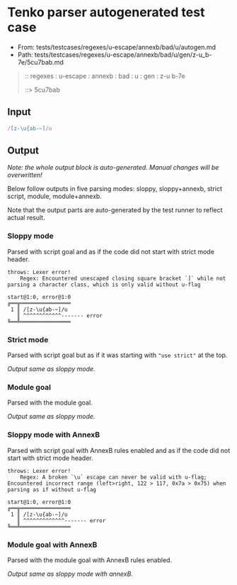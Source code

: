 # Tenko parser autogenerated test case

- From: tests/testcases/regexes/u-escape/annexb/bad/u/autogen.md
- Path: tests/testcases/regexes/u-escape/annexb/bad/u/gen/z-u_b-7e/5cu7bab.md

> :: regexes : u-escape : annexb : bad : u : gen : z-u b-7e
>
> ::> 5cu7bab

## Input


`````js
/[z-\u{ab-~]/u
`````

## Output

_Note: the whole output block is auto-generated. Manual changes will be overwritten!_

Below follow outputs in five parsing modes: sloppy, sloppy+annexb, strict script, module, module+annexb.

Note that the output parts are auto-generated by the test runner to reflect actual result.

### Sloppy mode

Parsed with script goal and as if the code did not start with strict mode header.

`````
throws: Lexer error!
    Regex: Encountered unescaped closing square bracket `]` while not parsing a character class, which is only valid without u-flag

start@1:0, error@1:0
╔══╦════════════════
 1 ║ /[z-\u{ab-~]/u
   ║ ^^^^^^^^^^^^------- error
╚══╩════════════════

`````

### Strict mode

Parsed with script goal but as if it was starting with `"use strict"` at the top.

_Output same as sloppy mode._

### Module goal

Parsed with the module goal.

_Output same as sloppy mode._

### Sloppy mode with AnnexB

Parsed with script goal with AnnexB rules enabled and as if the code did not start with strict mode header.

`````
throws: Lexer error!
    Regex: A broken `\u` escape can never be valid with u-flag; Encountered incorrect range (left>right, 122 > 117, 0x7a > 0x75) when parsing as if without u-flag

start@1:0, error@1:0
╔══╦════════════════
 1 ║ /[z-\u{ab-~]/u
   ║ ^^^^^^^^^^^^^------- error
╚══╩════════════════

`````

### Module goal with AnnexB

Parsed with the module goal with AnnexB rules enabled.

_Output same as sloppy mode with annexB._
